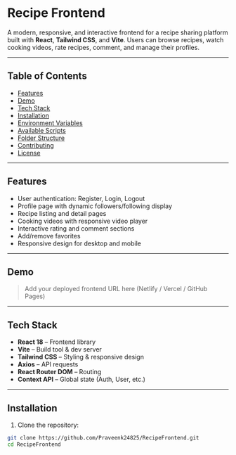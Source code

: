 # Recipe Frontend

A modern, responsive, and interactive frontend for a recipe sharing platform built with **React**, **Tailwind CSS**, and **Vite**. Users can browse recipes, watch cooking videos, rate recipes, comment, and manage their profiles.

---

## Table of Contents

- [Features](#features)  
- [Demo](#demo)  
- [Tech Stack](#tech-stack)  
- [Installation](#installation)  
- [Environment Variables](#environment-variables)  
- [Available Scripts](#available-scripts)  
- [Folder Structure](#folder-structure)  
- [Contributing](#contributing)  
- [License](#license)  

---

## Features

- User authentication: Register, Login, Logout  
- Profile page with dynamic followers/following display  
- Recipe listing and detail pages  
- Cooking videos with responsive video player  
- Interactive rating and comment sections  
- Add/remove favorites  
- Responsive design for desktop and mobile  

---

## Demo

> Add your deployed frontend URL here (Netlify / Vercel / GitHub Pages)

---

## Tech Stack

- **React 18** – Frontend library  
- **Vite** – Build tool & dev server  
- **Tailwind CSS** – Styling & responsive design  
- **Axios** – API requests  
- **React Router DOM** – Routing  
- **Context API** – Global state (Auth, User, etc.)  

---

## Installation

1. Clone the repository:

```bash
git clone https://github.com/Praveenk24825/RecipeFrontend.git
cd RecipeFrontend
